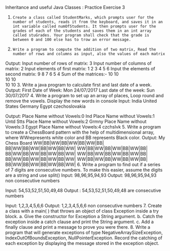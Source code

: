 Inheritance and useful Java Classes : Practice Exercise 3
1.     Create a class called StudentMarks, which prompts user for the number of students, reads it from the keyboard, and saves it in an int variable called numOfStudents. It then prompts user for the grades of each of the students and saves them in an int array called stuGrades. Your program shall check that the grade is between 0 and 100 else has to trow an error message.
2.     Write a program to compute the addition of two matrix, Read the number of rows and columns as input, also the values of each matrix
  Output:
  Input number of rows of matrix: 3
  Input number of columns of matrix: 2
  Input elements of first matrix: 1 2 3 4 5 6
  Input the elements of second matrix: 9 8 7 6 5 4
  Sum of the matrices:-
                     10        10      
                     10        10      
                     10        10
3. Write a java program to calculate first and last date of a week.
  Output:
  First Date of Week:             Mon 24/07/2017
  Last date of the week:          Sun 30/07/2017
4. Write a program to set up an array of places, Loop round and remove the vowels. Display the new words in console
 Input:
    India
    United States
    Germany
     Egypt
     czechoslovakia

Output:
    Place Name without Vowels:0 Ind
    Place Name without Vowels:1 Untd Stts
    Place Name without Vowels:2 Grmny
    Place Name without Vowels:3 Egypt
    Place Name without Vowels:4 czchslvk
5. Write a program to create a ChessBoard pattern with the help of multidimensional array, where WWrepresents white color and BB represents Black color.
 Output:
 My Chess Board
      WW|BB|WW|BB|WW|BB|WW|BB|
      BB|WW|BB|WW|BB|WW|BB|WW|
      WW|BB|WW|BB|WW|BB|WW|BB|
      BB|WW|BB|WW|BB|WW|BB|WW|
      WW|BB|WW|BB|WW|BB|WW|BB|
      BB|WW|BB|WW|BB|WW|BB|WW|
      WW|BB|WW|BB|WW|BB|WW|BB|
      BB|WW|BB|WW|BB|WW|BB|WW|
6. Write a program to find out if a series of 7 digits are consecutive numbers. To make this easier, assume the digits are a string and use split()
 Input: 98,96,95,94,93
 Output: 98,96,95,94,93 non consecutive numbers
  
 Input: 54,53,52,51,50,49,48
 Output : 54,53,52,51,50,49,48 are consecutive numbers
  
 Input: 1,2,3,4,5,6,6
 Output: 1,2,3,4,5,6,6 non consecutive numbers
7. Create a class with a main( ) that throws an object of class Exception inside a try block.
 a. Give the constructor for Exception a String argument.
 b. Catch the exception inside a catch clause and print the String argument.
 c. Add a finally clause and print a message to prove you were there.
8. Write a program that will generate exceptions of type NegativeArraySizeException, IndexOutOfBoundsException, NullPointerException. Record the catching of each exception by displaying the message stored in the exception object.
